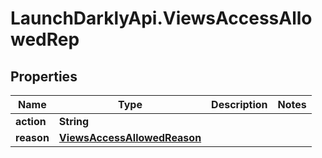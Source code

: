 # LaunchDarklyApi.ViewsAccessAllowedRep

## Properties

Name | Type | Description | Notes
------------ | ------------- | ------------- | -------------
**action** | **String** |  | 
**reason** | [**ViewsAccessAllowedReason**](ViewsAccessAllowedReason.md) |  | 


